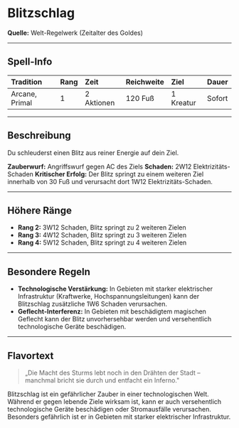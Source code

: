 # **Blitzschlag**
**Quelle:** Welt-Regelwerk (Zeitalter des Goldes)

---

## **Spell-Info**
| **Tradition** | **Rang** | **Zeit** | **Reichweite** | **Ziel** | **Dauer** |
|:--|:--|:--|:--|:--|:--|
| Arcane, Primal | 1 | 2 Aktionen | 120 Fuß | 1 Kreatur | Sofort |

---

## **Beschreibung**
Du schleuderst einen Blitz aus reiner Energie auf dein Ziel.

**Zauberwurf:** Angriffswurf gegen AC des Ziels
**Schaden:** 2W12 Elektrizitäts-Schaden
**Kritischer Erfolg:** Der Blitz springt zu einem weiteren Ziel innerhalb von 30 Fuß und verursacht dort 1W12 Elektrizitäts-Schaden.

---

## **Höhere Ränge**
- **Rang 2:** 3W12 Schaden, Blitz springt zu 2 weiteren Zielen
- **Rang 3:** 4W12 Schaden, Blitz springt zu 3 weiteren Zielen
- **Rang 4:** 5W12 Schaden, Blitz springt zu 4 weiteren Zielen

---

## **Besondere Regeln**
- **Technologische Verstärkung:** In Gebieten mit starker elektrischer Infrastruktur (Kraftwerke, Hochspannungsleitungen) kann der Blitzschlag zusätzliche 1W6 Schaden verursachen.
- **Geflecht-Interferenz:** In Gebieten mit beschädigtem magischen Geflecht kann der Blitz unvorhersehbar werden und versehentlich technologische Geräte beschädigen.

---

## **Flavortext**
> „Die Macht des Sturms lebt noch in den Drähten der Stadt – manchmal bricht sie durch und entfacht ein Inferno."

Blitzschlag ist ein gefährlicher Zauber in einer technologischen Welt. Während er gegen lebende Ziele wirksam ist, kann er auch versehentlich technologische Geräte beschädigen oder Stromausfälle verursachen. Besonders gefährlich ist er in Gebieten mit starker elektrischer Infrastruktur.
